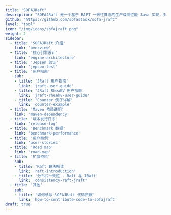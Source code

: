 ```yaml
---
title: "SOFAJRaft"
description: "SOFAJRaft 是一个基于 RAFT 一致性算法的生产级高性能 Java 实现，支持 MULTI-RAFT-GROUP，适用于高负载低延迟的场景。"
github: "https://github.com/sofastack/sofa-jraft"
level: "tool"
icon: "/img/icons/sofajraft.png"
weight: 2
sidebar:
  - title: 'SOFAJRaft 介绍'
    link: 'overview'
  - title: '核心引擎设计'
    link: 'engine-architecture'
  - title: 'Jepsen 验证'
    link: 'jepson-test'
  - title: '用户指南'
    sub:
    - title: 'JRaft 用户指南'
      link: 'jraft-user-guide'
    - title: 'JRaft RheaKV 用户指南'
      link: 'jraft-rheakv-user-guide'
    - title: 'Counter 例子详解'
      link: 'counter-example'
  - title: 'Maven 依赖说明'
    link: 'maven-dependency'
  - title: '版本发行日志'
    link: 'release-log'
  - title: 'Benchmark 数据'
    link: 'benchmark-performance'
  - title: '用户案例'
    link: 'user-stories'
  - title: 'Road map'
    link: 'road-map'
  - title: '扩展资料'
    sub:
    - title: 'Raft 算法解读'
      link: 'raft-introduction'
    - title: '分布式一致性 - Raft 与 JRaft'
      link: 'consistency-raft-jraft'
  - title: '其他'
    sub:
    - title: '如何参与 SOFAJRaft 代码贡献'
      link: 'how-to-contribute-code-to-sofajraft'
draft: true
---
```

